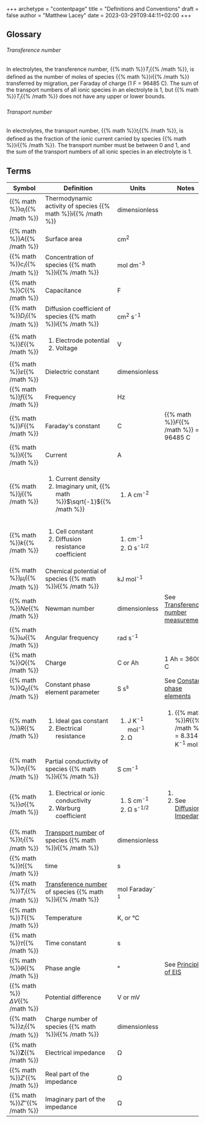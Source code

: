 +++
archetype = "contentpage"
title = "Definitions and Conventions"
draft = false
author = "Matthew Lacey"
date = 2023-03-29T09:44:11+02:00
+++

## Glossary

###### Transference number

In electrolytes, the transference number, {{% math %}}$T_i${{% /math %}}, is defined as the number of moles of species {{% math %}}$i${{% /math %}} transferred by migration, per Faraday of charge (1 F = 96485 C). The sum of the transport numbers of all ionic species in an electrolyte is 1, but {{% math %}}$T_i${{% /math %}} does not have any upper or lower bounds.

###### Transport number

In electrolytes, the transport number, {{% math %}}$t_i${{% /math %}}, is defined as the fraction of the ionic current carried by species {{% math %}}$i${{% /math %}}. The transport number must be between 0 and 1, and the sum of the transport numbers of all ionic species in an electrolyte is 1.

## Terms

| Symbol | Definition      | Units   | Notes                         |
|--------|-----------------|---------|-------------------------------|
|{{% math %}}$a_i${{% /math %}} | Thermodynamic activity of species {{% math %}}$i${{% /math %}} | dimensionless |           |
|{{% math %}}$A${{% /math %}} | Surface area | cm<sup>2</sup> |          |
|{{% math %}}$c_i${{% /math %}} | Concentration of species {{% math %}}$i${{% /math %}} | mol dm<sup>-3</sup> |       |
|{{% math %}}$C${{% /math %}} | Capacitance | F |           |
|{{% math %}}$D_i${{% /math %}} | Diffusion coefficient of species {{% math %}}$i${{% /math %}} | cm<sup>2</sup> s<sup>-1</sup> |       |
|{{% math %}}$E${{% /math %}} | <ol><li>Electrode potential</li><li>Voltage</li></ol> | V |          |
|{{% math %}}$\varepsilon${{% /math %}} | Dielectric constant | dimensionless |             |
|{{% math %}}$f${{% /math %}} | Frequency | Hz |             |
|{{% math %}}$F${{% /math %}} | Faraday's constant | C | {{% math %}}$F${{% /math %}} = 96485 C      |
|{{% math %}}$I${{% /math %}} | Current | A |              |
|{{% math %}}$j${{% /math %}} | <ol><li>Current density</li><li>Imaginary unit, {{% math %}}$\sqrt{-1}${{% /math %}}</li></ol> | <ol><li>A cm<sup>-2</sup></li></ol>    |              |
|{{% math %}}$k${{% /math %}} | <ol><li>Cell constant</li><li>Diffusion resistance coefficient</li></ol> | <ol><li>cm<sup>-1</sup></li><li>Ω s<sup>-1/2</sup></li></ol> |          | 
|{{% math %}}$\mu_i${{% /math %}} | Chemical potential of species {{% math %}}$i${{% /math %}} | kJ mol<sup>-1</sup> |       |
|{{% math %}}$Ne${{% /math %}} | Newman number | dimensionless | See [Transference number measurement](/experimental-electrochemistry/transference-number-measurement/#measuring-tsubsub-the-bruce-vincent-method)     |
|{{% math %}}$\omega${{% /math %}} | Angular frequency | rad s<sup>-1</sup> |             |
|{{% math %}}$Q${{% /math %}} | Charge | C or Ah | 1 Ah = 3600 C             |
|{{% math %}}$Q_0${{% /math %}} | Constant phase element parameter | S s<sup>s</sup> | See [Constant phase elements](/experimental-electrochemistry/eis/constant-phase-element/)           |
|{{% math %}}$R${{% /math %}} | <ol><li>Ideal gas constant</li><li>Electrical resistance</li></ol> | <ol><li>J K<sup>-1</sup> mol<sup>-1</sup></li><li>Ω</li></ol> | <ol><li>{{% math %}}$R${{% /math %}} = 8.314 J K<sup>-1</sup> mol<sup>-1</sup></li></ol> |
|{{% math %}}$\sigma_i${{% /math %}} | Partial conductivity of species {{% math %}}$i${{% /math %}} | S cm<sup>-1</sup> |       |
|{{% math %}}$\sigma${{% /math %}} | <ol><li>Electrical or ionic conductivity</li><li>Warburg coefficient</li></ol> | <ol><li>S cm<sup>-1</sup></li><li>Ω s<sup>-1/2</sup></li></ol> | <ol><li></li><li>See [Diffusion Impedance](/experimental-electrochemistry/eis/diffusion-impedance/)</li></ol>      |
|{{% math %}}$t_i${{% /math %}} | [Transport number](/more/definitions-conventions/#transport-number) of species {{% math %}}$i${{% /math %}} | dimensionless |       |
|{{% math %}}$t${{% /math %}} | time | s |            |
|{{% math %}}$T_i${{% /math %}} | [Transference number](/more/definitions-conventions/#transference-number) of species {{% math %}}$i${{% /math %}} | mol Faraday<sup>-1</sup> |       |
|{{% math %}}$T${{% /math %}} | Temperature | K, or °C |         |
|{{% math %}}$\tau${{% /math %}} | Time constant | s |           |
|{{% math %}}$\theta${{% /math %}} | Phase angle | ° | See [Principles of EIS](/experimental-electrochemistry/eis/principles/)         |
|{{% math %}}$\Delta V${{% /math %}} | Potential difference | V or mV |          |
|{{% math %}}$z_i${{% /math %}} | Charge number of species {{% math %}}$i${{% /math %}} | dimensionless |       |
|{{% math %}}$\pmb{Z}${{% /math %}} | Electrical impedance | Ω |      |
|{{% math %}}$Z'${{% /math %}} | Real part of the impedance | Ω |       |
|{{% math %}}$Z''${{% /math %}} | Imaginary part of the impedance | Ω |       |